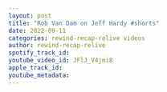 ```yaml
---
layout: post
title: "Rob Van Dam on Jeff Hardy #shorts"
date: 2022-09-11
categories: rewind-recap-relive videos
author: rewind-recap-relive
spotify_track_id: 
youtube_video_id: JFlJ_V4jmi8
apple_track_id: 
youtube_metadata: 
---
```

